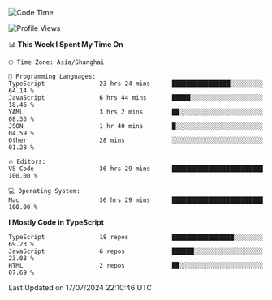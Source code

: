 <!--START_SECTION:waka-->
![Code Time](http://img.shields.io/badge/Code%20Time-6%2C403%20hrs-blue)

![Profile Views](http://img.shields.io/badge/Profile%20Views-0-blue)

📊 **This Week I Spent My Time On** 

```text
🕑︎ Time Zone: Asia/Shanghai

💬 Programming Languages: 
TypeScript               23 hrs 24 mins      ████████████████░░░░░░░░░   64.14 % 
JavaScript               6 hrs 44 mins       █████░░░░░░░░░░░░░░░░░░░░   18.46 % 
YAML                     3 hrs 2 mins        ██░░░░░░░░░░░░░░░░░░░░░░░   08.33 % 
JSON                     1 hr 40 mins        █░░░░░░░░░░░░░░░░░░░░░░░░   04.59 % 
Other                    28 mins             ░░░░░░░░░░░░░░░░░░░░░░░░░   01.28 % 

🔥 Editors: 
VS Code                  36 hrs 29 mins      █████████████████████████   100.00 % 

💻 Operating System: 
Mac                      36 hrs 29 mins      █████████████████████████   100.00 % 
```

**I Mostly Code in TypeScript** 

```text
TypeScript               18 repos            █████████████████░░░░░░░░   69.23 % 
JavaScript               6 repos             ██████░░░░░░░░░░░░░░░░░░░   23.08 % 
HTML                     2 repos             ██░░░░░░░░░░░░░░░░░░░░░░░   07.69 % 
```




 Last Updated on 17/07/2024 22:10:46 UTC
<!--END_SECTION:waka-->
